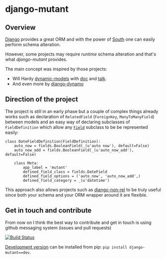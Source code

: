 # django-mutant

## Overview

[Django](https://www.djangoproject.com/) provides a great ORM and with the power of [South](http://south.aeracode.org/) one can easily perform schema alteration.

However, some projects may require _runtime_ schema alteration and that's what _django-mutant_ provides.

The main concept was inspired by those projects:

- Will Hardy [dynamic-models](https://github.com/willhardy/dynamic-models) with [doc](http://dynamic-models.readthedocs.org/en/latest/index.html) and [talk](http://2011.djangocon.eu/talks/22/#talkvideo).
- And even more by [django-dynamo](http://pypi.python.org/pypi/django-dynamo)

## Direction of the project

The project is still in an early phase but a couple of complex things already works such as declaration of `RelatedField` (`ForeignKey`, `ManyToManyField`) between models and an easy way of declaring subclasses of `FieldDefinition` which allow any [`Field`](https://docs.djangoproject.com/en/dev/howto/custom-model-fields/) subclass to be be represented easily:

    class DateFieldDefinition(FieldDefinition):
        auto_now = fields.BooleanField(_(u'auto now'), default=False)
        auto_now_add = fields.BooleanField(_(u'auto_now_add'), default=False)
        
        class Meta:
            app_label = 'mutant'
            defined_field_class = fields.DateField
            defined_field_options = ('auto_now', 'auto_now_add',)
            defined_field_category = _(u'datetime')

This approach also allows projects such as [django-non-rel](https://github.com/django-nonrel/django-nonrel) to be truly useful since both your schema and your ORM wrapper around it are flexible.

## Get in touch and contribute

From now on I think the best way to contribute and get in touch is using github messaging system (issues and pull requests)

[![Build Status](https://secure.travis-ci.org/charettes/django-mutant.png)](http://travis-ci.org/charettes/django-mutant)

[Development version](https://github.com/charettes/django-mutant/tarball/master#egg=django-mutant-dev) can be installed from pip: `pip install django-mutant==dev`.
